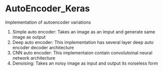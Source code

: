 # AutoEncoder_Keras

Implementation of autoencoder variations
1. Simple auto encoder: Takes an image as an imput and generate same image as output
2. Deep auto encoder: This implementation has several layer deep auto encoder decoder architecture
3. CNN auto encoder: This implementaion contain convolutoinal neural network architecture
4. Denoising: Takes an noisy image as input and output its noiseless form